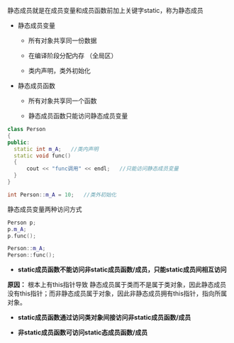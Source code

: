 静态成员就是在成员变量和成员函数前加上关键字static，称为静态成员

- 静态成员变量

    - 所有对象共享同一份数据

    - 在编译阶段分配内存  （全局区）

    - 类内声明，类外初始化

- 静态成员函数

    - 所有对象共享同一个函数

    - 静态成员函数只能访问静态成员变量

```C++
class Person
{
public:
  static int m_A;   //类内声明
  static void func()
  {
      cout << "func调用" << endl;   //只能访问静态成员变量
  }
}

int Person::m_A = 10;   //类外初始化

```

静态成员变量两种访问方式

```C++
Person p;
p.m_A;
p.func();
```

```C++
Person::m_A;
Person::func();
```



- **static成员函数不能访问非static成员函数/成员，只能static成员间相互访问**

**原因：** 根本上有this指针导致
   静态成员属于类而不是属于类对象，因此静态成员没有this指针；而非静态成员属于对象，因此非静态成员拥有this指针，指向所属对象。

- **static成员函数通过访问类对象间接访问非static成员函数/成员**

- **非static成员函数可访问static态成员函数/成员**

